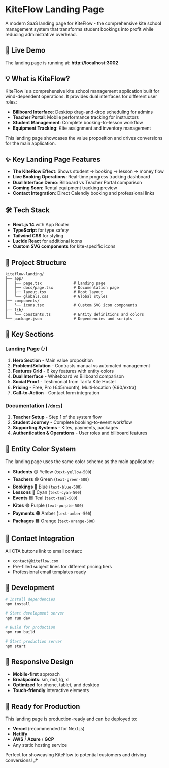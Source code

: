 # KiteFlow Landing Page

A modern SaaS landing page for KiteFlow - the comprehensive kite school management system that transforms student bookings into profit while reducing administrative overhead.

## 🚀 Live Demo

The landing page is running at: **http://localhost:3002**

## 💡 What is KiteFlow?

KiteFlow is a comprehensive kite school management application built for wind-dependent operations. It provides dual interfaces for different user roles:

- **Billboard Interface**: Desktop drag-and-drop scheduling for admins
- **Teacher Portal**: Mobile performance tracking for instructors  
- **Student Management**: Complete booking-to-lesson workflow
- **Equipment Tracking**: Kite assignment and inventory management

This landing page showcases the value proposition and drives conversions for the main application.

## ✨ Key Landing Page Features

- **The KiteFlow Effect**: Shows student → booking → lesson → money flow
- **Live Booking Operations**: Real-time progress tracking dashboard
- **Dual Interface Demo**: Billboard vs Teacher Portal comparison
- **Coming Soon**: Rental equipment tracking preview
- **Contact Integration**: Direct Calendly booking and professional links

## 🛠 Tech Stack

- **Next.js 14** with App Router
- **TypeScript** for type safety
- **Tailwind CSS** for styling
- **Lucide React** for additional icons
- **Custom SVG components** for kite-specific icons

## 📁 Project Structure

```
kiteflow-landing/
├── app/
│   ├── page.tsx              # Landing page
│   ├── docs/page.tsx         # Documentation page
│   ├── layout.tsx            # Root layout
│   └── globals.css           # Global styles
├── components/
│   └── icons.tsx             # Custom SVG icon components
├── lib/
│   └── constants.ts          # Entity definitions and colors
└── package.json              # Dependencies and scripts
```

## 🎯 Key Sections

### Landing Page (`/`)
1. **Hero Section** - Main value proposition
2. **Problem/Solution** - Contrasts manual vs automated management
3. **Features Grid** - 6 key features with entity colors
4. **Dual Interface** - Whiteboard vs Billboard comparison
5. **Social Proof** - Testimonial from Tarifa Kite Hostel
6. **Pricing** - Free, Pro (€45/month), Multi-location (€90/extra)
7. **Call-to-Action** - Contact form integration

### Documentation (`/docs`)
1. **Teacher Setup** - Step 1 of the system flow
2. **Student Journey** - Complete booking-to-event workflow
3. **Supporting Systems** - Kites, payments, packages
4. **Authentication & Operations** - User roles and billboard features

## 🎨 Entity Color System

The landing page uses the same color scheme as the main application:

- **Students** 🟡 Yellow (`text-yellow-500`)
- **Teachers** 🟢 Green (`text-green-500`) 
- **Bookings** 🔵 Blue (`text-blue-500`)
- **Lessons** 🔷 Cyan (`text-cyan-500`)
- **Events** 🟦 Teal (`text-teal-500`)
- **Kites** 🟣 Purple (`text-purple-500`)
- **Payments** 🟠 Amber (`text-amber-500`)
- **Packages** 🟧 Orange (`text-orange-500`)

## 📧 Contact Integration

All CTA buttons link to email contact:
- `contact@kiteflow.com`
- Pre-filled subject lines for different pricing tiers
- Professional email templates ready

## 🚀 Development

```bash
# Install dependencies
npm install

# Start development server
npm run dev

# Build for production
npm run build

# Start production server
npm start
```

## 📱 Responsive Design

- **Mobile-first** approach
- **Breakpoints**: sm, md, lg, xl
- **Optimized** for phone, tablet, and desktop
- **Touch-friendly** interactive elements

## 🎪 Ready for Production

This landing page is production-ready and can be deployed to:
- **Vercel** (recommended for Next.js)
- **Netlify** 
- **AWS** / **Azure** / **GCP**
- Any static hosting service

Perfect for showcasing KiteFlow to potential customers and driving conversions! 🪁